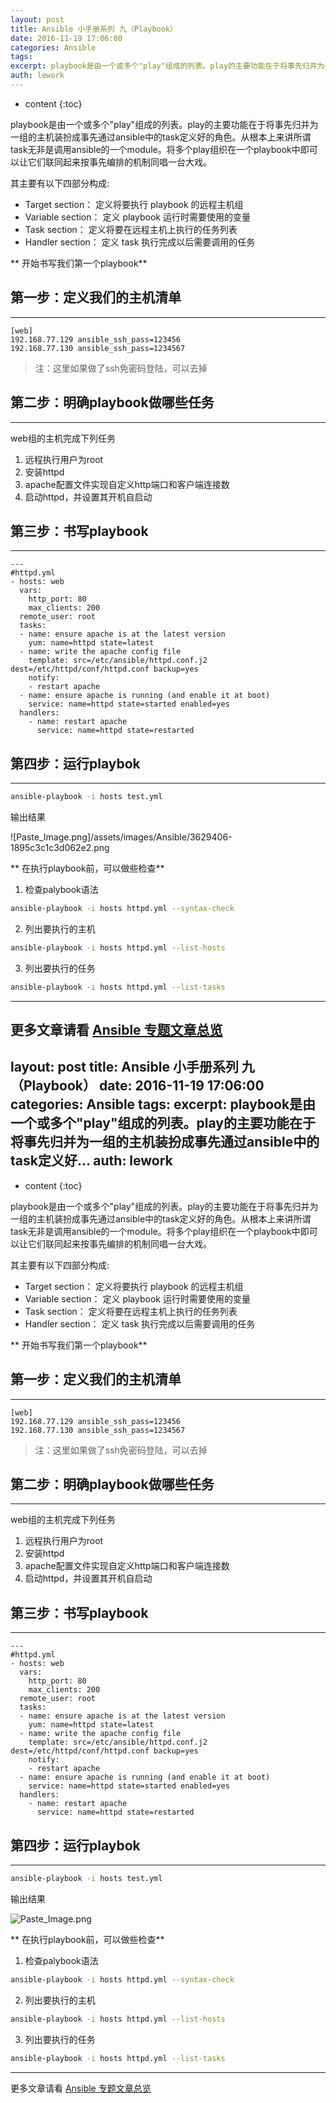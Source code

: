```yaml
---
layout: post
title: Ansible 小手册系列 九（Playbook）
date: 2016-11-19 17:06:00
categories: Ansible
tags:
excerpt: playbook是由一个或多个"play"组成的列表。play的主要功能在于将事先归并为一组的主机装扮成事先通过ansible中的task定义好...
auth: lework
---
```

* content
{:toc}

playbook是由一个或多个"play"组成的列表。play的主要功能在于将事先归并为一组的主机装扮成事先通过ansible中的task定义好的角色。从根本上来讲所谓task无非是调用ansible的一个module。将多个play组织在一个playbook中即可以让它们联同起来按事先编排的机制同唱一台大戏。

其主要有以下四部分构成:
* Target section：   定义将要执行 playbook 的远程主机组
* Variable section： 定义 playbook 运行时需要使用的变量
* Task section：     定义将要在远程主机上执行的任务列表
* Handler section：  定义 task 执行完成以后需要调用的任务

** 开始书写我们第一个playbook**

## 第一步：定义我们的主机清单
---

```
[web]
192.168.77.129 ansible_ssh_pass=123456
192.168.77.130 ansible_ssh_pass=1234567
```

> 注：这里如果做了ssh免密码登陆，可以去掉


## 第二步：明确playbook做哪些任务
---
web组的主机完成下列任务
1. 远程执行用户为root
2. 安装httpd
3. apache配置文件实现自定义http端口和客户端连接数
4. 启动httpd，并设置其开机自启动

## 第三步：书写playbook
---
```
---
#httpd.yml
- hosts: web
  vars:
    http_port: 80
    max_clients: 200
  remote_user: root
  tasks:
  - name: ensure apache is at the latest version
    yum: name=httpd state=latest
  - name: write the apache config file
    template: src=/etc/ansible/httpd.conf.j2 dest=/etc/httpd/conf/httpd.conf backup=yes
    notify:
    - restart apache
  - name: ensure apache is running (and enable it at boot)
    service: name=httpd state=started enabled=yes
  handlers:
    - name: restart apache
      service: name=httpd state=restarted
```

## 第四步：运行playbok
---

```bash
ansible-playbook -i hosts test.yml
```

输出结果

![Paste_Image.png]/assets/images/Ansible/3629406-1895c3c1c3d062e2.png


** 在执行playbook前，可以做些检查**

1. 检查palybook语法
```bash
ansible-playbook -i hosts httpd.yml --syntax-check
```
2. 列出要执行的主机
```bash
ansible-playbook -i hosts httpd.yml --list-hosts
```
3. 列出要执行的任务
```bash
ansible-playbook -i hosts httpd.yml --list-tasks
```

---
更多文章请看 [Ansible 专题文章总览](http://www.jianshu.com/p/c56a88b103f8)
---
layout: post
title: Ansible 小手册系列 九（Playbook）
date: 2016-11-19 17:06:00
categories: Ansible
tags:
excerpt: playbook是由一个或多个"play"组成的列表。play的主要功能在于将事先归并为一组的主机装扮成事先通过ansible中的task定义好...
auth: lework
---
* content
{:toc}

playbook是由一个或多个"play"组成的列表。play的主要功能在于将事先归并为一组的主机装扮成事先通过ansible中的task定义好的角色。从根本上来讲所谓task无非是调用ansible的一个module。将多个play组织在一个playbook中即可以让它们联同起来按事先编排的机制同唱一台大戏。

其主要有以下四部分构成:
* Target section：   定义将要执行 playbook 的远程主机组
* Variable section： 定义 playbook 运行时需要使用的变量
* Task section：     定义将要在远程主机上执行的任务列表
* Handler section：  定义 task 执行完成以后需要调用的任务

** 开始书写我们第一个playbook**

## 第一步：定义我们的主机清单
---

```
[web]
192.168.77.129 ansible_ssh_pass=123456
192.168.77.130 ansible_ssh_pass=1234567
```

> 注：这里如果做了ssh免密码登陆，可以去掉


## 第二步：明确playbook做哪些任务
---
web组的主机完成下列任务
1. 远程执行用户为root
2. 安装httpd
3. apache配置文件实现自定义http端口和客户端连接数
4. 启动httpd，并设置其开机自启动

## 第三步：书写playbook
---
```
---
#httpd.yml
- hosts: web
  vars:
    http_port: 80
    max_clients: 200
  remote_user: root
  tasks:
  - name: ensure apache is at the latest version
    yum: name=httpd state=latest
  - name: write the apache config file
    template: src=/etc/ansible/httpd.conf.j2 dest=/etc/httpd/conf/httpd.conf backup=yes
    notify:
    - restart apache
  - name: ensure apache is running (and enable it at boot)
    service: name=httpd state=started enabled=yes
  handlers:
    - name: restart apache
      service: name=httpd state=restarted
```

## 第四步：运行playbok
---

```bash
ansible-playbook -i hosts test.yml
```

输出结果

![Paste_Image.png](http://upload-images.jianshu.io/upload_images/3629406-1895c3c1c3d062e2.png?imageMogr2/auto-orient/strip%7CimageView2/2/w/1240)


** 在执行playbook前，可以做些检查**

1. 检查palybook语法
```bash
ansible-playbook -i hosts httpd.yml --syntax-check
```
2. 列出要执行的主机
```bash
ansible-playbook -i hosts httpd.yml --list-hosts
```
3. 列出要执行的任务
```bash
ansible-playbook -i hosts httpd.yml --list-tasks
```

---
更多文章请看 [Ansible 专题文章总览](http://www.jianshu.com/p/c56a88b103f8)
